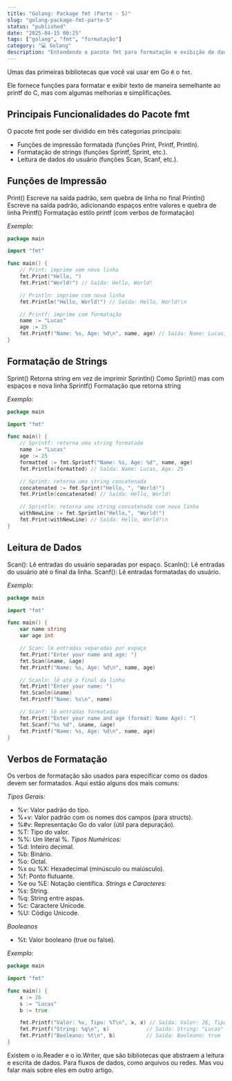 ```yaml
---
title: "Golang: Package fmt (Parte - 5)"
slug: "golang-package-fmt-parte-5"
status: "published"
date: "2025-04-15 00:25"
tags: ["golang", "fmt", "formatação"]
category: "💻 Golang"
description: "Entendendo o pacote fmt para formatação e exibição de dados em Go."
---
```


Umas das primeiras bibliotecas que você vai usar em Go é o `fmt`. 

Ele fornece funções para formatar e exibir texto de maneira semelhante ao printf do C, mas com algumas melhorias e simplificações.

## Principais Funcionalidades do Pacote fmt
O pacote fmt pode ser dividido em três categorias principais:
- Funções de impressão formatada (funções Print, Printf, Println).
- Formatação de strings (funções Sprintf, Sprint, etc.).
- Leitura de dados do usuário (funções Scan, Scanf, etc.).


## Funções de Impressão
Print()	  Escreve na saída padrão, sem quebra de linha no final
Println() Escreve na saída padrão, adicionando espaços entre valores e quebra de linha
Printf()  Formatação estilo printf (com verbos de formatação)

*Exemplo:*

```go
package main

import "fmt"

func main() {
    // Print: imprime sem nova linha
    fmt.Print("Hello, ")
    fmt.Print("World!") // Saída: Hello, World!

    // Println: imprime com nova linha
    fmt.Println("Hello, World!") // Saída: Hello, World!\n

    // Printf: imprime com formatação
    name := "Lucas"
    age := 25
    fmt.Printf("Name: %s, Age: %d\n", name, age) // Saída: Name: Lucas, Age: 25
}
```

## Formatação de Strings

Sprint()	Retorna string em vez de imprimir
Sprintln()	Como Sprint() mas com espaços e nova linha
Sprintf()	Formatação que retorna string

*Exemplo:*

```go
package main

import "fmt"

func main() {
    // Sprintf: retorna uma string formatada
    name := "Lucas"
    age := 25
    formatted := fmt.Sprintf("Name: %s, Age: %d", name, age)
    fmt.Println(formatted) // Saída: Name: Lucas, Age: 25

    // Sprint: retorna uma string concatenada
    concatenated := fmt.Sprint("Hello, ", "World!")
    fmt.Println(concatenated) // Saída: Hello, World!

    // Sprintln: retorna uma string concatenada com nova linha
    withNewLine := fmt.Sprintln("Hello,", "World!")
    fmt.Print(withNewLine) // Saída: Hello, World!\n
}
```

## Leitura de Dados

Scan(): Lê entradas do usuário separadas por espaço.
Scanln(): Lê entradas do usuário até o final da linha.
Scanf(): Lê entradas formatadas do usuário.

*Exemplo:*

```go
package main

import "fmt"

func main() {
    var name string
    var age int

    // Scan: lê entradas separadas por espaço
    fmt.Print("Enter your name and age: ")
    fmt.Scan(&name, &age)
    fmt.Printf("Name: %s, Age: %d\n", name, age)

    // Scanln: lê até o final da linha
    fmt.Print("Enter your name: ")
    fmt.Scanln(&name)
    fmt.Printf("Name: %s\n", name)

    // Scanf: lê entradas formatadas
    fmt.Print("Enter your name and age (format: Name Age): ")
    fmt.Scanf("%s %d", &name, &age)
    fmt.Printf("Name: %s, Age: %d\n", name, age)
}
```

## Verbos de Formatação

Os verbos de formatação são usados para especificar como os dados devem ser formatados. Aqui estão alguns dos mais comuns:

*Tipos Gerais:*
- %v: Valor padrão do tipo.
- %+v: Valor padrão com os nomes dos campos (para structs).
- %#v: Representação Go do valor (útil para depuração).
- %T: Tipo do valor.
- %%: Um literal %.
*Tipos Numéricos:*
- %d: Inteiro decimal.
- %b: Binário.
- %o: Octal.
- %x ou %X: Hexadecimal (minúsculo ou maiúsculo).
- %f: Ponto flutuante.
- %e ou %E: Notação científica.
*Strings e Caracteres:*
- %s: String.
- %q: String entre aspas.
- %c: Caractere Unicode.
- %U: Código Unicode.

*Booleanos*
- %t: Valor booleano (true ou false).

*Exemplo:*
```go
package main

import "fmt"

func main() {
    x := 26
    s := "Lucas"
    b := true

    fmt.Printf("Valor: %v, Tipo: %T\n", x, x) // Saída: Valor: 26, Tipo: int
    fmt.Printf("String: %q\n", s)            // Saída: String: "Lucas"
    fmt.Printf("Booleano: %t\n", b)          // Saída: Booleano: true
}
```

Existem o io.Reader e o io.Writer, que são bibliotecas que abstraem a leitura e escrita de dados. Para fluxos de dados, como arquivos ou redes. 
Mas vou falar mais sobre eles em outro artigo.


